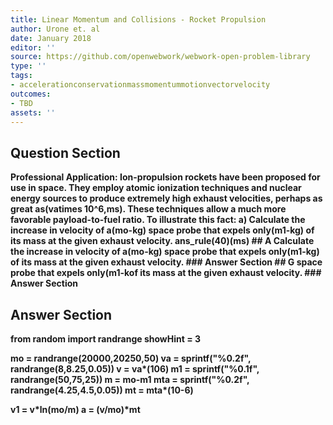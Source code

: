 ```yaml
---
title: Linear Momentum and Collisions - Rocket Propulsion
author: Urone et. al
date: January 2018
editor: ''
source: https://github.com/openwebwork/webwork-open-problem-library
type: ''
tags:
- accelerationconservationmassmomentummotionvectorvelocity
outcomes:
- TBD
assets: ''
---
```


## Question Section 

<b>
<b>Professional Application:<b> Ion-propulsion rockets have been proposed for use in space. They employ atomic ionization techniques and nuclear energy sources to produce extremely high exhaust velocities, perhaps as great as(vatimes 10^6,ms). These techniques allow a much more favorable payload-to-fuel ratio. To illustrate this fact:
a) Calculate the increase in velocity of a(mo-kg) space probe that expels only(m1-kg) of its mass at the given exhaust velocity.
ans_rule(40)(ms)
## A
Calculate the increase in velocity of a(mo-kg) space probe that expels only(m1-kg) of its mass at the given exhaust velocity.
### Answer Section
## G
space probe that expels only(m1-kof its mass at the given exhaust velocity.
### Answer Section


## Answer Section

from random import randrange
showHint = 3

mo = randrange(20000,20250,50)
va = sprintf("%0.2f", randrange(8,8.25,0.05))
v = va*(10**6)
m1 = sprintf("%0.1f", randrange(50,75,25))
m = mo-m1
mta = sprintf("%0.2f", randrange(4.25,4.5,0.05))
mt = mta*(10**-6)

v1 = v*ln(mo/m)
a = (v/mo)*mt